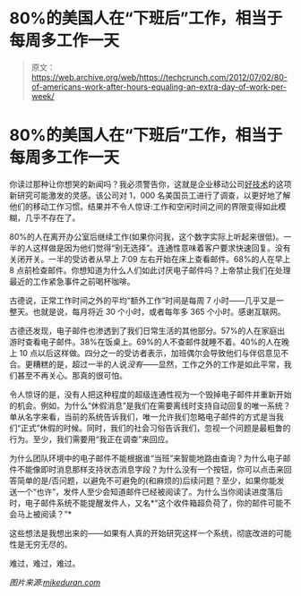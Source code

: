# 80%的美国人在“下班后”工作，相当于每周多工作一天 

> 原文：<https://web.archive.org/web/https://techcrunch.com/2012/07/02/80-of-americans-work-after-hours-equaling-an-extra-day-of-work-per-week/>

# 80%的美国人在“下班后”工作，相当于每周多工作一天

你读过那种让你想哭的新闻吗？我必须警告你，这就是企业移动公司[好技术](https://web.archive.org/web/20230124041447/http://www.good.com/)的这项新研究可能激发的灵感。该公司对 1，000 名美国员工进行了调查，以更好地了解他们的移动工作习惯。结果并不令人惊讶:工作和空闲时间之间的界限变得如此模糊，几乎不存在了。

80%的人在离开办公室后继续工作(如果你问我，这个数字实际上听起来很低)。一半的人这样做是因为他们觉得“别无选择”。连通性意味着客户要求快速回复。没有关闭开关。一半的受访者从早上 7:09 左右开始在床上查看邮件。68%的人在早上 8 点前检查邮件。你想知道为什么人们如此讨厌电子邮件吗？上帝禁止我们在处理最近的工作紧急事件之前喝杯咖啡。

古德说，正常工作时间之外的平均“额外工作”时间是每周 7 小时——几乎又是一整天。也就是说，每月将近 30 个小时，或者每年多 365 个小时。感谢互联网。

古德还发现，电子邮件也渗透到了我们日常生活的其他部分。57%的人在家庭出游时查看电子邮件。38%在饭桌上。69%的人不查邮件就睡不着。40%的人在晚上 10 点以后这样做。四分之一的受访者表示，加班偶尔会导致他们与伴侣意见不合。更糟糕的是，超过一半的人说*没有*——显然，工作之外的工作是如此平常，我们甚至不再关心。那真的很可怕。

令人惊讶的是，没有人把这种程度的超级连通性视为一个毁掉电子邮件并重新开始的机会。例如，为什么“休假消息”是我们在需要离线时支持自动回复的唯一系统？单从名字来看，当前的系统告诉我们，唯一允许我们忽略电子邮件的方式是当我们“正式”休假的时候。同时，我们的社会习俗告诉我们，忽视一个问题是最粗鲁的行为。至少，我们需要用“我正在调查”来回应。

为什么团队环境中的电子邮件不能根据谁“当班”来智能地路由查询？为什么电子邮件不能像即时消息那样支持状态消息字段？为什么没有一个按钮，你可以点击来回答简单的是/否问题，以避免不可避免的(和麻烦的)后续问题？至少，如果你能发送一个“也许”，发件人至少会知道邮件已经被阅读了。为什么当你阅读进度落后时，电子邮件系统不能提醒发件人，又名*“这个收件箱超负荷了，你的邮件可能不会马上被阅读？”*

这些想法是我想出来的——如果有人真的开始研究这样一个系统，彻底改进的可能性是无穷无尽的。

难过，难过，难过。

*图片来源:[mikeduran.com](https://web.archive.org/web/20230124041447/http://mikeduran.com/2012/04/can-annihilation-be-hell/)*